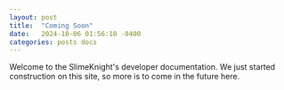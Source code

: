 ```yaml
---
layout: post
title:  "Coming Soon"
date:   2024-10-06 01:56:10 -0400
categories: posts docs
---
```

Welcome to the SlimeKnight's developer documentation. We just started construction on this site, so more is to come in the future here.
